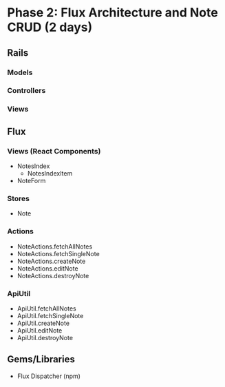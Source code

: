 # Phase 2: Flux Architecture and Note CRUD (2 days)

## Rails
### Models

### Controllers

### Views

## Flux
### Views (React Components)
* NotesIndex
  - NotesIndexItem
* NoteForm

### Stores
* Note

### Actions
* NoteActions.fetchAllNotes
* NoteActions.fetchSingleNote
* NoteActions.createNote
* NoteActions.editNote
* NoteActions.destroyNote

### ApiUtil
* ApiUtil.fetchAllNotes
* ApiUtil.fetchSingleNote
* ApiUtil.createNote
* ApiUtil.editNote
* ApiUtil.destroyNote

## Gems/Libraries
* Flux Dispatcher (npm)
